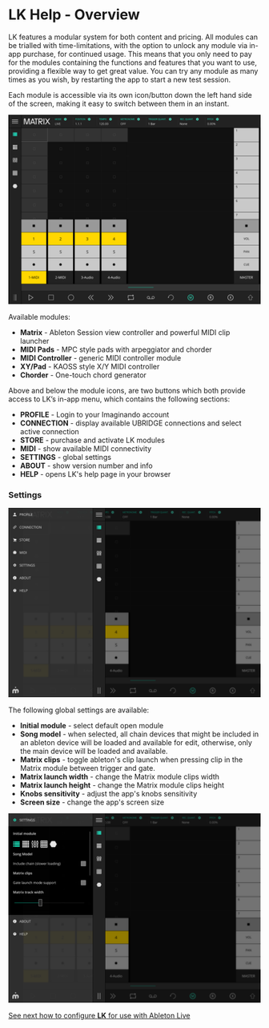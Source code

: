 # LK Help - Overview

LK features a modular system for both content and pricing. All modules can be trialled with time-limitations, with the option to unlock any module via in-app purchase, for continued usage. This means that you only need to pay for the modules containing the functions and features that you want to use, providing a flexible way to get great value. You can try any module as many times as you wish, by restarting the app to start a new test session.

Each module is accessible via its own icon/button down the left hand side of the screen, making it easy to switch between them in an instant.

![LK Matrix Module default empty state overview](/lk/images/overview/overview.png)

Available modules:

- **Matrix** - Ableton Session view controller and powerful MIDI clip launcher
- **MIDI Pads** - MPC style pads with arpeggiator and chorder
- **MIDI Controller** - generic MIDI controller module
- **XY/Pad** - KAOSS style X/Y MIDI controller
- **Chorder** - One-touch chord generator

Above and below the module icons, are two buttons which both provide access to LK’s in-app menu, which contains the following sections:

- **PROFILE** - Login to your Imaginando account
- **CONNECTION** - display available UBRIDGE connections and select active connection
- **STORE** - purchase and activate LK modules
- **MIDI** - show available MIDI connectivity
- **SETTINGS** - global settings
- **ABOUT** - show version number and info
- **HELP** - opens LK's help page in your browser

### Settings

![LK Main menu](/lk/images/overview/menu.png)

The following global settings are available:

- **Initial module** - select default open module
- **Song model** - when selected, all chain devices that might be included in an ableton device will be loaded and available for edit, otherwise, only the main device will be loaded and available.
- **Matrix clips** - toggle ableton's clip launch when pressing clip in the Matrix module between trigger and gate.
- **Matrix launch width** - change the Matrix module clips width
- **Matrix launch height** - change the Matrix module clips height
- **Knobs sensitivity** - adjust the app's knobs sensitivity
- **Screen size** - change the app's screen size

![LK Settings submenu of main menu](/lk/images/overview/settings.png)

[See next how to configure **LK** for use with Ableton Live](setup)
